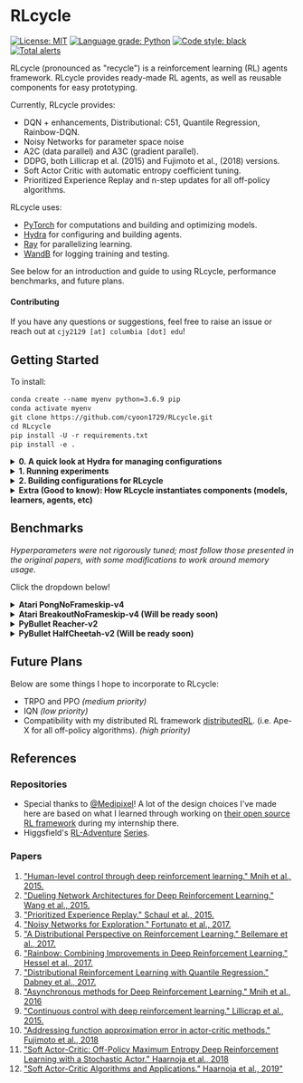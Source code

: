 # RLcycle

[![License: MIT](https://img.shields.io/badge/License-MIT-yellow.svg)](https://opensource.org/licenses/MIT)
[![Language grade: Python](https://img.shields.io/lgtm/grade/python/g/cyoon1729/RLcycle.svg?logo=lgtm&logoWidth=18)](https://lgtm.com/projects/g/cyoon1729/RLcycle/context:python)
[![Code style: black](https://img.shields.io/badge/code%20style-black-000000.svg)](https://github.com/ambv/black)
[![Total alerts](https://img.shields.io/lgtm/alerts/g/cyoon1729/RLcycle.svg?logo=lgtm&logoWidth=18)](https://lgtm.com/projects/g/cyoon1729/RLcycle/alerts/)

RLcycle (pronounced as "recycle") is a reinforcement learning (RL) agents framework. RLcycle provides ready-made RL agents, as well as reusable components for easy prototyping. 

Currently, RLcycle provides:
- DQN + enhancements, Distributional: C51, Quantile Regression, Rainbow-DQN.
- Noisy Networks for parameter space noise
- A2C (data parallel) and A3C (gradient parallel).
- DDPG, both Lillicrap et al. (2015) and Fujimoto et al., (2018) versions.
- Soft Actor Critic with automatic entropy coefficient tuning.
- Prioritized Experience Replay and n-step updates for all off-policy algorithms.

RLcycle uses:
- [PyTorch](https://github.com/pytorch/pytorch) for computations and building and optimizing models.
- [Hydra](https://github.com/facebookresearch/hydra) for configuring and building agents.
- [Ray](https://github.com/ray-project/ray) for parallelizing learning. 
- [WandB](https://www.wandb.com/) for logging training and testing. 

See below for an introduction and guide to using RLcycle, performance benchmarks, and future plans.

#### Contributing

If you have any questions or suggestions, feel free to raise an issue or reach out at `cjy2129 [at] columbia [dot] edu`!

## Getting Started
To install:
```
conda create --name myenv python=3.6.9 pip
conda activate myenv
git clone https://github.com/cyoon1729/RLcycle.git
cd RLcycle
pip install -U -r requirements.txt
pip install -e .
```

<details>
<summary> <b> 0. A quick look at Hydra for managing configurations </b></summary>
Let's first take a  look at one of the many useful things [hydra](https://hydra.cc/) can do:

```yaml
"""Instantiating classes from yaml files"""

# in ./examples/rectangle.yaml
shape:
    class: examples.shapes.Rectangle
        params:
            height: 5
            width: 4
```

Initializing `shapes.Rectangle` with `hydra` as in the above yaml file:

```python
"""Instantiating classes from yaml files"""

# in ./examples/shapes.py
class Rectangle:
    def __init__(self, width: float, height: float):
        self.width = width
        self.height = height
       
    def get_area(self):
        return width * height

# in ./examples/main.py
import hydra
from omegaconf import DictConfig

@hydra.main(config_path="./examples/rectangle.yaml")
def main(cfg: DictConfig):
    shape = hydra.utils.instantiate(layer_info)
    print(shape.__class__.__name__)  # 'Rectangle'
    print(shape.get_area()) # 20
    
if __main__ == "__main__":
    main()
```
If you would like to know more about `hydra`,  [check it out](https://hydra.cc/)!
</details>



<details>
<summary> <b> 1. Running experiments </b></summary>

Run the `run_agent.py` file and specify the experiment configuration as below:

```shell
python run_agent.py configs=atari/rainbow_dqn
```
Alternatively, you can specify the configuration (yaml) file in `metaconfig.yaml`.

```yaml
# in ./metaconfig.yaml
defaults:
 - configs=atari/rainbow_dqn
```
To modify experiment arguments or hyperparameters, you can add the flags as below:

```shell
python run_agent.py configs=atari/rainbow_dqn configs.experiment_info.env.name=AlienNoFrameskip-v4

python run_agent.py configs=atari/rainbow_dqn configs.hyper_params.batch_size=64

python run_agent.py configs=pybullet/sac configs.hyper_params.batch_size=64
```
</details>

<details>
<summary> <b> 2. Building configurations for RLcycle </b> </summary>
Let's take `atari/rainbow_dqn.yaml` for example:

```yaml
experiment_info:
  experiment_name: Rainbow DQN
  agent: rlcycle.dqn_base.agent.DQNBaseAgent
  learner: rlcycle.dqn_base.learner.DQNLearner
  loss: rlcycle.dqn_base.loss.CategoricalLoss
  action_selector: rlcycle.dqn_base.action_selector.CategoricalActionSelector
  device: cuda
  log_wandb: True

  # Environment info
  env:
    name: "PongNoFrameskip-v4"
    is_atari: True
    is_discrete: True
    frame_stack: True

  # Experiment default arguments:
  total_num_episodes: 5000
  test_interval: 100  # Test every 50 episodes
  test_num: 5  # Number of episodes to test during test phase
  render_train: False  # Render all episode steps during training
  render_test: True # Render tests

defaults:
  - hyper_params: rainbow
  - models: duelingC51
```
under `experiment_info`, we have the fundamental arguments for running RL experiments: which classes (agent, learner, loss) we want to use, and the gym evironment and experiment configurations.

The `defaults` points to `rlcycle/configs/atari/hyper_params/rainbow.yaml` for hyperparameters, and `rlcycle/configs/atari/models/duelingC51.yaml` for model configurations. Taking a closer look at these files, we have:

```yaml
hyper_params:
  batch_size: 64
  replay_buffer_size: 100000 
  use_per: False
  per_alpha: 0.5  # PER alpha value
  per_beta: 0.4  # PER beta value
  per_beta_max: 1.0
  per_beta_total_steps: 300000

  # Exploration configs
  eps: 1.0  # epsilon-greedy exploration
  eps_final: 0.0  # minimum epsilon value for exploration
  max_exploration_frame: 100000  # eps = eps_final at most until # steps

  # Others
  update_starting_point: 40000 # update steps when buffer has # experiences stored
  gamma: 0.99
  tau: 0.005
  q_reg_coeff: 0.0
  gradient_clip: 10.0
  n_step: 3
  train_freq: 4

  # Optimizer
  learning_rate: 0.0000625 # 0.0003
  weight_decay: 0.0
  adam_eps: 0.00015
```
a pretty standard organization for RL experiment hyperparameters, and

```yaml
model:
  class: rlcycle.common.models.value.DuelingCategoricalDQN
  params:
    model_cfg:
      state_dim: undefined
      action_dim: undefined
      num_atoms: 51
      v_min: -10
      v_max: 10

      use_conv: True
      use_noisy: True
      conv_features:
        feature1:
          class: rlcycle.common.models.layers.Conv2DLayer
          params:
             input_size: 4
             output_size: 32
             kernel_size: 8
             stride: 4
             activation_fn: relu
        feature2:
          class: rlcycle.common.models.layers.Conv2DLayer
          params:
             input_size: 32
             output_size: 64
             kernel_size: 4
             stride: 2
             activation_fn: relu
        feature3:
          class: rlcycle.common.models.layers.Conv2DLayer
          params:
             input_size: 64
             output_size: 64
             kernel_size: 3
             stride: 1
             activation_fn: relu   
             
      advantage:
        fc1:
          class: rlcycle.common.models.layers.FactorizedNoisyLinearLayer
          params: 
            input_size: undefined
            output_size: 512
            post_activation_fn: relu
        fc2:
          class: rlcycle.common.models.layers.FactorizedNoisyLinearLayer
          params: 
            input_size: 512
            output_size: undefined
            post_activation_fn: identity

      value:
        fc1:
          class: rlcycle.common.models.layers.FactorizedNoisyLinearLayer
          params: 
            input_size: undefined
            output_size: 512
            post_activation_fn: identity
        fc2:
          class: rlcycle.common.models.layers.FactorizedNoisyLinearLayer
          params: 
            input_size: 512
            output_size: 1
            post_activation_fn: identity
```
where we define the parameters for the model and each of its layers. Note that the fields with values
"undefined" will be defined inside the respective python object. For a more simple model yaml configuration file, take a look at `rlcycle/configs/atari/models/dqn.yaml`.

</details>

<details>
<summary> <b> Extra (Good to know): How RLcycle instantiates components (models, learners, agents, etc) </b></summary>

Most of the components in `RLcycle` are instantiated via `hydra.utils.instantiate`, as illustrated in the section above. 
Examples:
1. models:
```yaml
"""in ./configs/lunarlander/models/dqn.yaml"""
model:
  class: rlcycle.common.models.value.DQNModel
  params:
    model_cfg:
      state_dim: undefined
      action_dim: undefined
      fc:
        input:
          class: rlcycle.common.models.layers.LinearLayer
          params: 
            input_size: undefined
            output_size: 128
            post_activation_fn: relu           
        hidden:
          hidden1:
            class: rlcycle.common.models.layers.LinearLayer
            params: 
              input_size: 128
              output_size: 128
              post_activation_fn: relu
          hidden2:
            class: rlcycle.common.models.layers.LinearLayer
            params: 
              input_size: 128
              output_size: 128
              post_activation_fn: relu
        output:
          class: rlcycle.common.models.layers.LinearLayer
          params:
            input_size: 128
            output_size: undefined
            post_activation_fn: identity
```
Building the above model:
```python
"""in ./rlcycle/build.py"""
def build_model(model_cfg: DictConfig, device: torch.device):
    """Build model from DictConfigs via hydra.utils.instantiate()"""
    model = hydra.utils.instantiate(model_cfg)
    return model.to(device)
```

2. learners:
```python
# in ./rlcycle/dqn_base/agent.py
#....
self.learner = build_learner(
    self.experiment_info, self.hyper_params, self.model_cfg
)
# ...

# in ./rlcycle/build.py
def build_learner(
    experiment_info: DictConfig, hyper_params: DictConfig, model: DictConfig
):
    """Build learner from DictConfigs via hydra.utils.instantiate()"""
    learner_cfg = DictConfig(dict())
    learner_cfg["class"] = experiment_info.learner
    learner_cfg["params"] = dict(
        experiment_info=experiment_info,
        hyper_params=hyper_params,
        model_cfg=model
    )
    learner = hydra.utils.instantiate(learner_cfg)
    return learner
```

3. agents: 
```python
# in ./tests/test_dqn.py
@hydra.main(config_path="../configs/lunarlander/dqn.yaml", strict=False)
def main(cfg: DictConfig):
    agent = build_agent(**cfg)
    agent.train()

# in ./rlcycle.build.py
def build_agent(
    experiment_info: DictConfig, hyper_params: DictConfig, model: DictConfig
):
    """Build agent from DictConfigs via hydra.utils.instantiate()"""
    agent_cfg = DictConfig(dict())
    agent_cfg["class"] = experiment_info.agent
    agent_cfg["params"] = dict(
        experiment_info=experiment_info,
        hyper_params=hyper_params,
        model_cfg=model
    )
    agent = hydra.utils.instantiate(agent_cfg)
    return agent
```
This should help you get started with building & running agents in RLcycle!
</details>

## Benchmarks
*Hyperparameters were not rigorously tuned; most follow those presented in the original papers, with some modifications to work around memory usage.* 

Click the dropdown below!
<details>
<summary> <b> Atari PongNoFrameskip-v4 </b> </summary>
<p>
*For more information, visit [my WandB log](https://app.wandb.ai/chrisyoon1729/RLcycle-PongNoFrameskip-v4?workspace=user-chrisyoon1729)*

![atari-pong](./assets/pong.png)
</p>
</details>

<details>
<summary> <b> Atari BreakoutNoFrameskip-v4 (Will be ready soon) </b> </summary>
</details>

<details>
<summary> <b> PyBullet Reacher-v2 </b> </summary>
<p>
*For more information, visit [my WandB log](https://app.wandb.ai/chrisyoon1729/RLcycle-ReacherPyBulletEnv-v0?workspace=user-chrisyoon1729)*

![reacher](./assets/reacher.png)
</p>
</details>
    
<details>
<summary> <b> PyBullet HalfCheetah-v2 (Will be ready soon) </b> </summary>
</details>


## Future Plans

Below are some things I hope to incorporate to RLcycle:
- TRPO and PPO  *(medium priority)*
- IQN *(low priority)*
- Compatibility with my distributed RL framework [distributedRL](https://github.com/cyoon1729/distributedRL). (i.e. Ape-X for all off-policy algorithms). *(high priority)*

## References

### Repositories
- Special thanks to [@Medipixel](https:medipixel.io)! A lot of the design choices I've made here are based on
   what I learned through working on [their open source RL framework](https://github.com/medipixel/rl_algorithms) 
   during my internship there.
- Higgsfield's [RL-Adventure](https://github.com/higgsfield/RL-Adventure) [Series](https://github.com/higgsfield/RL-Adventure-2).

### Papers
1. ["Human-level control through deep reinforcement learning." Mnih et al., 2015.](https://storage.googleapis.com/deepmind-media/dqn/DQNNaturePaper.pdf)
2. ["Dueling Network Architectures for Deep Reinforcement Learning." Wang et al., 2015.](https://arxiv.org/pdf/1511.06581.pdf)
5. ["Prioritized Experience Replay." Schaul et al., 2015.](https://arxiv.org/pdf/1511.05952.pdf)
3. ["Noisy Networks for Exploration." Fortunato et al.,  2017.](https://arxiv.org/pdf/1706.10295.pdf)
4. ["A Distributional Perspective on Reinforcement Learning." Bellemare et al., 2017.](https://arxiv.org/pdf/1707.06887.pdf)
5. ["Rainbow: Combining Improvements in Deep Reinforcement Learning." Hessel et al., 2017.](https://arxiv.org/pdf/1710.02298.pdf)
6. ["Distributional Reinforcement Learning with Quantile Regression." Dabney et al., 2017.](https://arxiv.org/abs/1710.10044)
7. ["Asynchronous methods for Deep Reinforcement Learning." Mnih et al., 2016](https://arxiv.org/pdf/1602.01783.pdf)
8. ["Continuous control with deep reinforcement learning." Lillicrap et al., 2015.](https://arxiv.org/pdf/1509.02971.pdf)
9. ["Addressing function approximation error in actor-critic methods." Fujimoto et al., 2018](https://arxiv.org/pdf/1802.09477.pdf)
10. ["Soft Actor-Critic: Off-Policy Maximum Entropy Deep Reinforcement Learning with a Stochastic Actor." Haarnoja et al., 2018](https://arxiv.org/abs/1801.01290)
11. ["Soft Actor-Critic Algorithms and Applications." Haarnoja et al., 2019"](https://arxiv.org/abs/1812.05905)
